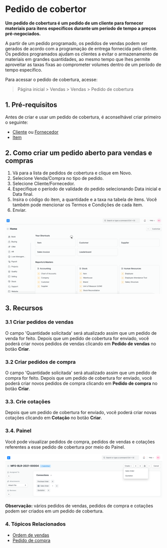 # Pedido de cobertor



**Um pedido de cobertura é um pedido de um cliente para fornecer materiais para itens específicos durante um período de tempo a preços pré-negociados.**


A partir de um pedido programado, os pedidos de vendas podem ser gerados de acordo com a programação de entrega fornecida pelo cliente. Os pedidos programados ajudam os clientes a evitar o armazenamento de materiais em grandes quantidades, ao mesmo tempo que lhes permite aproveitar as taxas fixas ao comprometer volumes dentro de um período de tempo específico.


Para acessar o pedido de cobertura, acesse:



> 
> Página inicial > Vendas > Vendas > Pedido de cobertura
> 
> 
> 


## 1. Pré-requisitos


Antes de criar e usar um pedido de cobertura, é aconselhável criar primeiro o seguinte:


* [Cliente](/docs/pt/CRM/customer) ou [Fornecedor](/docs/pt/buying/supplier)
* [Item](/docs/pt/stock/item)


## 2. Como criar um pedido aberto para vendas e compras


1. Vá para a lista de pedidos de cobertura e clique em Novo.
2. Selecione Venda/Compra no tipo de pedido.
3. Selecione Cliente/Fornecedor.
4. Especifique o período de validade do pedido selecionando Data inicial e Data final.
5. Insira o código do item, a quantidade e a taxa na tabela de itens. Você também pode mencionar os Termos e Condições de cada item.
6. Enviar.


![Venda de pedido geral](/files/blanket-order-selling.gif)


## 3. Recursos


### 3.1 Criar pedidos de vendas


O campo 'Quantidade solicitada' será atualizado assim que um pedido de venda for feito. Depois que um pedido de cobertura for enviado, você poderá criar novos pedidos de vendas clicando em **Pedido de vendas** no botão **Criar**.


### 3.2 Criar pedidos de compra


O campo 'Quantidade solicitada' será atualizado assim que um pedido de compra for feito. Depois que um pedido de cobertura for enviado, você poderá criar novos pedidos de compra clicando em **Pedido de compra** no botão **Criar**.


### 3.3. Crie cotações


Depois que um pedido de cobertura for enviado, você poderá criar novas cotações clicando em **Cotação** no botão **Criar**.


### 3.4. Painel


Você pode visualizar pedidos de compra, pedidos de vendas e cotações referentes a esse pedido de cobertura por meio do Painel.


![Painel de pedidos de cobertor](/files/blanket-order-dashboard.png)


**Observação:** vários pedidos de vendas, pedidos de compra e cotações podem ser criados em um pedido de cobertura.


### 4. Tópicos Relacionados


* [Ordem de vendas](/docs/pt/selling/sales-order)
* [Pedido de compra](/docs/pt/buying/purchase-order)



